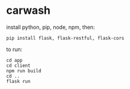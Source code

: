 # carwash

install python, pip, node, npm, then:

```
pip install flask, flask-restful, flask-cors
```

to run:

```
cd app
cd client
npm run build
cd ..
flask run

```
